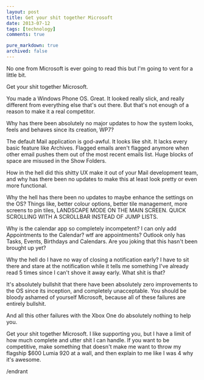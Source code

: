 ```yaml
---
layout: post
title: Get your shit together Microsoft
date: 2013-07-12
tags: [technology]
comments: true

pure_markdown: true
archived: false
---
```


No one from Microsoft is ever going to read this but I'm going to vent for a little bit.

Get your shit together Microsoft.

You made a Windows Phone OS. Great. It looked really slick, and really different from everything else that's out there. But that's not enough of a reason to make it a real competitor.

Why has there been absolutely no major updates to how the system looks, feels and behaves since its creation, WP7?

The default Mail application is god-awful. It looks like shit. It lacks every basic feature like Archives. Flagged emails aren't flagged anymore when other email pushes them out of the most recent emails list. Huge blocks of space are misused in the Show Folders.

How in the hell did this shitty UX make it out of your Mail development team, and why has there been no updates to make this at least look pretty or even more functional.

Why the hell has there been no updates to maybe enhance the settings on the OS? Things like, better colour options, better tile management, more screens to pin tiles, LANDSCAPE MODE ON THE MAIN SCREEN. QUICK SCROLLING WITH A SCROLLBAR INSTEAD OF JUMP LISTS.

Why is the calendar app so completely incompetent? I can only add Appointments to the Calendar? wtf are appointments? Outlook only has Tasks, Events, Birthdays and Calendars. Are you joking that this hasn't been brought up yet?

Why the hell do I have no way of closing a notification early? I have to sit there and stare at the notification while it tells me something I've already read 5 times since I can't shove it away early. What shit is that?

It's absolutely bullshit that there have been absolutely zero improvements to the OS since its inception, and completely unacceptable. You should be bloody ashamed of yourself Microsoft, because all of these failures are entirely bullshit.

And all this other failures with the Xbox One do absolutely nothing to help you.

Get your shit together Microsoft. I like supporting you, but I have a limit of how much complete and utter shit I can handle. If you want to be competitive, make something that doesn't make me want to throw my flagship $600 Lumia 920 at a wall, and then explain to me like I was 4 why it's awesome.

/endrant
